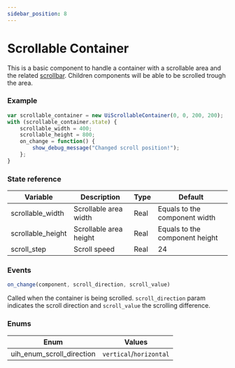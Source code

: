 ```yaml
---
sidebar_position: 8
---
```


# Scrollable Container

This is a basic component to handle a container with a scrollable area and the related [scrollbar](/docs/components/scrollbar).
Children components will be able to be scrolled trough the area.

### Example

```js
var scrollable_container = new UiScrollableContainer(0, 0, 200, 200);
with (scrollable_container.state) {
	scrollable_width = 400;
	scrollable_height = 800;
	on_change = function() {
		show_debug_message("Changed scroll position!");
	};
}
```

### State reference

| Variable          | Description                          | Type   | Default                        |
|-------------------|--------------------------------------|--------|--------------------------------|
| scrollable_width  | Scrollable area width                | Real   | Equals to the component width  |
| scrollable_height | Scrollable area height               | Real   | Equals to the component height |
| scroll_step       | Scroll speed                         | Real   | 24                             |

### Events

```js
on_change(component, scroll_direction, scroll_value)
```

Called when the container is being scrolled. `scroll_direction` param indicates the scroll direction and `scroll_value` the scrolling difference.

### Enums

| Enum                      | Values                  |
|---------------------------|-------------------------|
| uih_enum_scroll_direction | `vertical`/`horizontal` |
